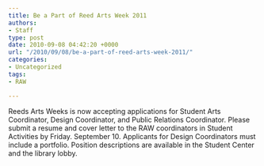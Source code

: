 ```yaml
---
title: Be a Part of Reed Arts Week 2011
authors:
- Staff
type: post
date: 2010-09-08 04:42:20 +0000
url: "/2010/09/08/be-a-part-of-reed-arts-week-2011/"
categories:
- Uncategorized
tags:
- RAW

---
```

Reeds Arts Weeks is now accepting applications for Student Arts Coordinator, Design Coordinator, and Public Relations Coordinator. Please submit a resume and cover letter to the RAW coordinators in Student Activities by Friday. September 10. Applicants for Design Coordinators must include a portfolio. Position descriptions are available in the Student Center and the library lobby.
